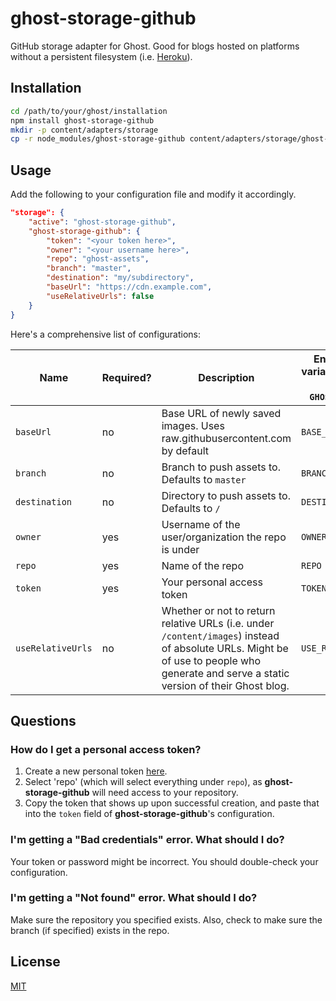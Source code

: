 # ghost-storage-github

GitHub storage adapter for Ghost. Good for blogs hosted on platforms without a persistent filesystem (i.e. [Heroku](https://heroku.com)).

## Installation

```bash
cd /path/to/your/ghost/installation
npm install ghost-storage-github
mkdir -p content/adapters/storage
cp -r node_modules/ghost-storage-github content/adapters/storage/ghost-storage-github
```

## Usage

Add the following to your configuration file and modify it accordingly.

```json
"storage": {
    "active": "ghost-storage-github",
    "ghost-storage-github": {
        "token": "<your token here>",
        "owner": "<your username here>",
        "repo": "ghost-assets",
        "branch": "master",
        "destination": "my/subdirectory",
        "baseUrl": "https://cdn.example.com",
        "useRelativeUrls": false
    }
}
```

Here's a comprehensive list of configurations:

| **Name**          | **Required?** | **Description**                                                                                                                                                                        | **Environment variable (prefixed with `GHOST_GITHUB_`)** |
|-------------------|---------------|----------------------------------------------------------------------------------------------------------------------------------------------------------------------------------------|----------------------------------------------------------|
| `baseUrl`         | no            | Base URL of newly saved images. Uses raw.githubusercontent.com by default                                                                                                              | `BASE_URL`                                               |
| `branch`          | no            | Branch to push assets to. Defaults to `master`                                                                                                                                         | `BRANCH`                                                 |
| `destination`     | no            | Directory to push assets to. Defaults to `/`                                                                                                                                           | `DESTINATION`                                            |
| `owner`           | yes           | Username of the user/organization the repo is under                                                                                                                                    | `OWNER`                                                  |
| `repo`            | yes           | Name of the repo                                                                                                                                                                       | `REPO`                                                   |
| `token`           | yes           | Your personal access token                                                                                                                                                             | `TOKEN`                                                  |
| `useRelativeUrls` | no            | Whether or not to return relative URLs (i.e. under `/content/images`) instead of absolute URLs. Might be of use to people who generate and serve a static version of their Ghost blog. | `USE_RELATIVE_URLS`                                      |

## Questions

### How do I get a personal access token?

1. Create a new personal token [here](https://github.com/settings/tokens/new).
2. Select 'repo' (which will select everything under `repo`), as **ghost-storage-github** will need access to your repository.
3. Copy the token that shows up upon successful creation, and paste that into the `token` field of **ghost-storage-github**'s configuration.

### I'm getting a "Bad credentials" error. What should I do?

Your token or password might be incorrect. You should double-check your configuration.

### I'm getting a "Not found" error. What should I do?

Make sure the repository you specified exists. Also, check to make sure the branch (if specified) exists in the repo.

## License

[MIT](LICENSE.txt)
